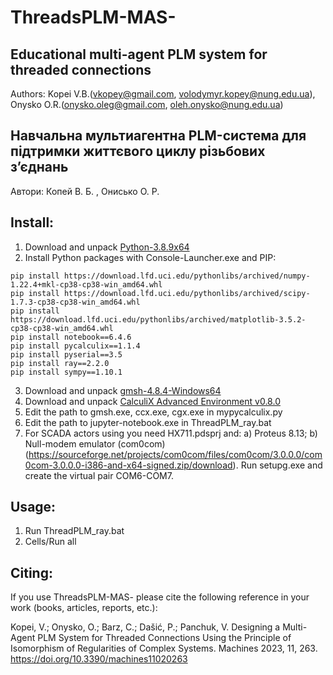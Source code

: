 # ThreadsPLM-MAS-
## Educational multi-agent PLM system for threaded connections 
Authors: Kopei V.B.(vkopey@gmail.com, volodymyr.kopey@nung.edu.ua), Onysko O.R.(onysko.oleg@gmail.com, oleh.onysko@nung.edu.ua)
## Навчальна мультиагентна PLM-система для підтримки життєвого циклу різьбових з’єднань
Автори: Копей В. Б. , Онисько О. Р. 
## Install:
1. Download and unpack [Python-3.8.9x64](https://sourceforge.net/projects/portable-python/files/Portable%20Python%203.8/Portable%20Python-3.8.9%20x64.exe/download)
2. Install Python packages with Console-Launcher.exe and PIP:
```
pip install https://download.lfd.uci.edu/pythonlibs/archived/numpy-1.22.4+mkl-cp38-cp38-win_amd64.whl
pip install https://download.lfd.uci.edu/pythonlibs/archived/scipy-1.7.3-cp38-cp38-win_amd64.whl
pip install https://download.lfd.uci.edu/pythonlibs/archived/matplotlib-3.5.2-cp38-cp38-win_amd64.whl
pip install notebook==6.4.6
pip install pycalculix==1.1.4
pip install pyserial==3.5
pip install ray==2.2.0
pip install sympy==1.10.1
```
3. Download and unpack [gmsh-4.8.4-Windows64](https://gmsh.info/bin/Windows/gmsh-4.8.4-Windows64.zip)
4. Download and unpack [CalculiX Advanced Environment v0.8.0](https://github.com/calculix/cae/releases/download/v0.8.0/cae_20200725_windows.zip)
5. Edit the path to gmsh.exe, ccx.exe, cgx.exe in mypycalculix.py
6. Edit the path to jupyter-notebook.exe in ThreadPLM_ray.bat 
7. For SCADA actors using you need HX711.pdsprj and:
a) Proteus 8.13;
b) Null-modem emulator (com0com)
(https://sourceforge.net/projects/com0com/files/com0com/3.0.0.0/com0com-3.0.0.0-i386-and-x64-signed.zip/download). Run setupg.exe and create the virtual pair COM6-COM7.

## Usage:
1. Run ThreadPLM_ray.bat
2. Cells/Run all 

## Citing:
If you use ThreadsPLM-MAS- please cite the following reference in your work (books, articles, reports, etc.):

Kopei, V.; Onysko, O.; Barz, C.; Dašić, P.; Panchuk, V. Designing a Multi-Agent PLM System for Threaded Connections Using the Principle of Isomorphism of Regularities of Complex Systems. Machines 2023, 11, 263. https://doi.org/10.3390/machines11020263

